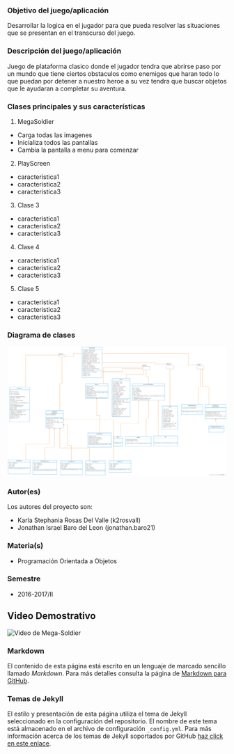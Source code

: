 ### Objetivo del juego/aplicación
Desarrollar la logica en el jugador para que pueda resolver las situaciones que se presentan en el transcurso del juego.

### Descripción del juego/aplicación
Juego de plataforma clasico donde el jugador tendra que abrirse paso por un mundo que tiene ciertos obstaculos como enemigos que haran todo lo que puedan por detener a nuestro heroe a su vez tendra que buscar objetos que le ayudaran a completar su aventura.

### Clases principales y sus características
1. MegaSoldier
* Carga todas las imagenes
* Inicializa todos las pantallas
* Cambia la pantalla a menu para comenzar

2. PlayScreen
* caracteristica1
* caracteristica2
* caracteristica3

3. Clase 3
* caracteristica1
* caracteristica2
* caracteristica3

4. Clase 4
* caracteristica1
* caracteristica2
* caracteristica3

5. Clase 5
* caracteristica1
* caracteristica2
* caracteristica3

### Diagrama de clases
![Diagrama de clases](https://github.com/acominf/MegaSoldier/blob/master/Imagenes/MegaSoldier.png)

### Autor(es)
Los autores del proyecto son:
- Karla Stephania Rosas Del Valle (k2rosvall)
- Jonathan Israel Baro del Leon (jonathan.baro21)

### Materia(s)
- Programación Orientada a Objetos

### Semestre
- 2016-2017/II

## Video Demostrativo
![Video de Mega-Soldier](https://www.youtube.com/watch?v=mFur5aXU9mo)

### Markdown
El contenido de esta página está escrito en un lenguaje de marcado sencillo llamado *Markdown*. Para más detalles consulta la página de [Markdown para GitHub](https://guides.github.com/features/mastering-markdown/).

### Temas de Jekyll
El estilo y presentación de esta página utiliza el tema de Jekyll seleccionado en la configuración del repositorio. El nombre de este tema está almacenado en el archivo de configuración `_config.yml`. Para más información acerca de los temas de Jekyll soportados por GitHub [haz click en este enlace](https://pages.github.com/themes/).
